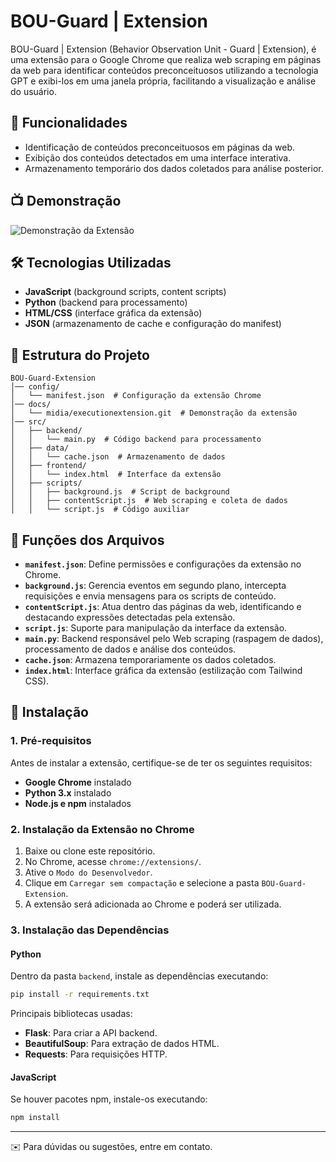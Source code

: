 # BOU-Guard | Extension

BOU-Guard | Extension (Behavior Observation Unit - Guard | Extension), é uma extensão para o Google Chrome que realiza web scraping em páginas da web para identificar conteúdos preconceituosos utilizando a tecnologia GPT e exibi-los em uma janela própria, facilitando a visualização e análise do usuário.

## 📌 Funcionalidades
- Identificação de conteúdos preconceituosos em páginas da web.
- Exibição dos conteúdos detectados em uma interface interativa.
- Armazenamento temporário dos dados coletados para análise posterior.

## 📺 Demonstração
![Demonstração da Extensão](docs/midia/executionextension.gif)

## 🛠️ Tecnologias Utilizadas
- **JavaScript** (background scripts, content scripts)
- **Python** (backend para processamento)
- **HTML/CSS** (interface gráfica da extensão)
- **JSON** (armazenamento de cache e configuração do manifest)

## 📂 Estrutura do Projeto
```
BOU-Guard-Extension
│── config/
│   └── manifest.json  # Configuração da extensão Chrome
│── docs/
│   └── midia/executionextension.git  # Demonstração da extensão
│── src/
│   ├── backend/
│   │   └── main.py  # Código backend para processamento
│   ├── data/
│   │   └── cache.json  # Armazenamento de dados
│   ├── frontend/
│   │   └── index.html  # Interface da extensão
│   ├── scripts/
│   │   ├── background.js  # Script de background
│   │   ├── contentScript.js  # Web scraping e coleta de dados
│   │   └── script.js  # Código auxiliar
```

## 📜 Funções dos Arquivos
- **`manifest.json`**: Define permissões e configurações da extensão no Chrome.
- **`background.js`**: Gerencia eventos em segundo plano, intercepta requisições e envia mensagens para os scripts de conteúdo.
- **`contentScript.js`**: Atua dentro das páginas da web, identificando e destacando expressões detectadas pela extensão.
- **`script.js`**: Suporte para manipulação da interface da extensão.
- **`main.py`**: Backend responsável pelo Web scraping (raspagem de dados), processamento de dados e análise dos conteúdos.
- **`cache.json`**: Armazena temporariamente os dados coletados.
- **`index.html`**: Interface gráfica da extensão (estilização com Tailwind CSS).

## 🔧 Instalação
### 1. Pré-requisitos
Antes de instalar a extensão, certifique-se de ter os seguintes requisitos:
- **Google Chrome** instalado
- **Python 3.x** instalado
- **Node.js e npm** instalados

### 2. Instalação da Extensão no Chrome
1. Baixe ou clone este repositório.
2. No Chrome, acesse `chrome://extensions/`.
3. Ative o `Modo do Desenvolvedor`.
4. Clique em `Carregar sem compactação` e selecione a pasta `BOU-Guard-Extension`.
5. A extensão será adicionada ao Chrome e poderá ser utilizada.

### 3. Instalação das Dependências
#### Python
Dentro da pasta `backend`, instale as dependências executando:
```sh
pip install -r requirements.txt
```
Principais bibliotecas usadas:
- **Flask**: Para criar a API backend.
- **BeautifulSoup**: Para extração de dados HTML.
- **Requests**: Para requisições HTTP.

#### JavaScript
Se houver pacotes npm, instale-os executando:
```sh
npm install
```

---
✉️ Para dúvidas ou sugestões, entre em contato.
